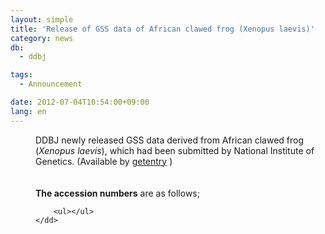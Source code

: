 ```yaml
---
layout: simple
title: 'Release of GSS data of African clawed frog (Xenopus laevis)'
category: news
db:
  - ddbj

tags:
  - Announcement

date: 2012-07-04T10:54:00+09:00
lang: en
---
```


<html>

<dl>
    <dd>DDBJ newly released GSS data derived from African clawed frog (<i>Xenopus laevis</i>), which had been submitted by National Institute of Genetics. (Available by <a href="http://getentry.ddbj.nig.ac.jp/top-e.html" target="_blank">getentry</a> )<br><br><br><b>The accession numbers</b> are as follows;

        <ul></ul>
    </dd>
</dl>
</html>
